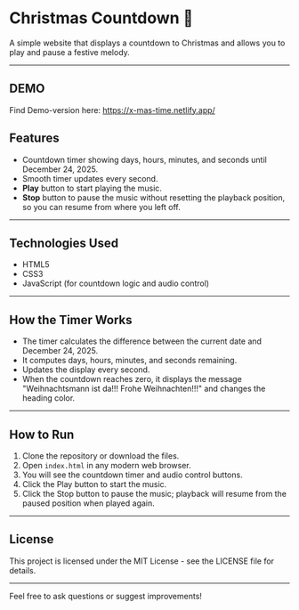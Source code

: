 # Christmas Countdown 🎄

A simple website that displays a countdown to Christmas and allows you to play and pause a festive melody.

---

## DEMO

Find Demo-version here:  https://x-mas-time.netlify.app/

## Features

- Countdown timer showing days, hours, minutes, and seconds until December 24, 2025.
- Smooth timer updates every second.
- **Play** button to start playing the music.
- **Stop** button to pause the music without resetting the playback position, so you can resume from where you left off.

---

## Technologies Used

- HTML5
- CSS3 
- JavaScript (for countdown logic and audio control)

---

## How the Timer Works

- The timer calculates the difference between the current date and December 24, 2025.
- It computes days, hours, minutes, and seconds remaining.
- Updates the display every second.
- When the countdown reaches zero, it displays the message "Weihnachtsmann ist da!!! Frohe Weihnachten!!!" and changes the heading color.

---

## How to Run

1. Clone the repository or download the files.
2. Open `index.html` in any modern web browser.
3. You will see the countdown timer and audio control buttons.
4. Click the Play button to start the music.
5. Click the Stop button to pause the music; playback will resume from the paused position when played again.

---

## License

This project is licensed under the MIT License - see the LICENSE file for details.

---

Feel free to ask questions or suggest improvements!

